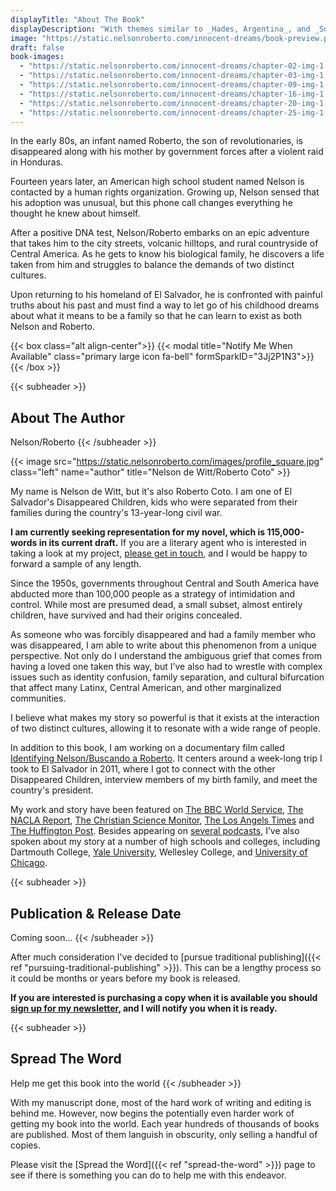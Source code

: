 ```yaml
---
displayTitle: "About The Book"
displayDescription: "With themes similar to _Hades, Argentina_, and _Solito_, _**Waking From Innocent Dreams**_ combines memoir with magical realism and historical fiction. It explores the phenomenon of forced disappearances and asks the question: Can a family who were reunited in the aftermath of war ever truly heal their broken bonds?"
image: "https://static.nelsonroberto.com/innocent-dreams/book-preview.png"
draft: false
book-images:
  - "https://static.nelsonroberto.com/innocent-dreams/chapter-02-img-1.jpg"
  - "https://static.nelsonroberto.com/innocent-dreams/chapter-03-img-1.jpeg"
  - "https://static.nelsonroberto.com/innocent-dreams/chapter-09-img-1.jpeg"
  - "https://static.nelsonroberto.com/innocent-dreams/chapter-16-img-1.jpg"
  - "https://static.nelsonroberto.com/innocent-dreams/chapter-20-img-1.jpg"
  - "https://static.nelsonroberto.com/innocent-dreams/chapter-25-img-1.jpg"
---
```


In the early 80s, an infant named Roberto, the son of revolutionaries, is disappeared along with his mother by government forces after a violent raid in Honduras.

Fourteen years later, an American high school student named Nelson is contacted by a human rights organization. Growing up, Nelson sensed that his adoption was unusual, but this phone call changes everything he thought he knew about himself.

After a positive DNA test, Nelson/Roberto embarks on an epic adventure that takes him to the city streets, volcanic hilltops, and rural countryside of Central America. As he gets to know his biological family, he discovers a life taken from him and struggles to balance the demands of two distinct cultures.

Upon returning to his homeland of El Salvador, he is confronted with painful truths about his past and must find a way to let go of his childhood dreams about what it means to be a family so that he can learn to exist as both Nelson and Roberto.

{{< box class="alt align-center">}}
{{< modal title="Notify Me When Available" class="primary large icon fa-bell" formSparkID="3Jj2P1N3">}}
{{< /box >}}

{{< subheader >}}

## About The Author

Nelson/Roberto
{{< /subheader >}}

{{< image src="https://static.nelsonroberto.com/images/profile_square.jpg" class="left" name="author" title="Nelson de Witt/Roberto Coto" >}}

My name is Nelson de Witt, but it's also Roberto Coto. I am one of El Salvador's Disappeared Children, kids who were separated from their families during the country's 13-year-long civil war.

**I am currently seeking representation for my novel, which is 115,000-words in its current draft.** If you are a literary agent who is interested in taking a look at my project, [please get in touch](#contact-info), and I would be happy to forward a sample of any length.

Since the 1950s, governments throughout Central and South America have abducted more than 100,000 people as a strategy of intimidation and control. While most are presumed dead, a small subset, almost entirely children, have survived and had their origins concealed.

As someone who was forcibly disappeared and had a family member who was disappeared, I am able to write about this phenomenon from a unique perspective. Not only do I understand the ambiguous grief that comes from having a loved one taken this way, but I’ve also had to wrestle with complex issues such as identity confusion, family separation, and cultural bifurcation that affect many Latinx, Central American, and other marginalized communities.

I believe what makes my story so powerful is that it exists at the interaction of two distinct cultures, allowing it to resonate with a wide range of people.

In addition to this book, I am working on a documentary film called [Identifying Nelson/Buscando a Roberto](https://www.identifyingnelson.com/). It centers around a week-long trip I took to El Salvador in 2011, where I got to connect with the other Disappeared Children, interview members of my birth family, and meet the country's president.

My work and story have been featured on [The BBC World Service](https://www.bbc.co.uk/programmes/w3ct6qpd), [The NACLA Report](https://www.tandfonline.com/doi/full/10.1080/10714839.2024.2356304?src=exp-la#d1e155), [The Christian Science Monitor](https://www.csmonitor.com/World/Americas/Latin-America-Monitor/2013/1019/Former-missing-child-in-El-Salvador-s-civil-war-tells-his-journey-in-film), [The Los Angels Times](https://www.latimes.com/world/la-xpm-2011-jul-13-la-fg-salvador-disappeared-20110713-story.html) and [The Huffington Post](http://www.huffingtonpost.com/2011/11/03/el-salvador-adoption-identifying-nelson_n_1073980.html). Besides appearing on [several podcasts](https://nelsonroberto.com/portfolio/public-speaking/), I’ve also spoken about my story at a number of high schools and colleges, including Dartmouth College, [Yale University](https://erm.yale.edu/event/identifying-nelson-film-qa-filmmaker-nelson-de-witt), Wellesley College, and [University of Chicago](https://www.youtube.com/watch?v=YV57JTa9vlM).

{{< subheader >}}

## Publication & Release Date

Coming soon...
{{< /subheader >}}

After much consideration I've decided to [pursue traditional publishing]({{< ref "pursuing-traditional-publishing" >}}). This can be a lengthy process so it could be months or years before my book is released.

**If you are interested is purchasing a copy when it is available you should [sign up for my newsletter](#subscribe), and I will notify you when it is ready.**

{{< subheader >}}

## Spread The Word

Help me get this book into the world
{{< /subheader >}}

With my manuscript done, most of the hard work of writing and editing is behind me. However, now begins the potentially even harder work of getting my book into the world. Each year hundreds of thousands of books are published. Most of them languish in obscurity, only selling a handful of copies.

Please visit the [Spread the Word]({{< ref "spread-the-word" >}}) page to see if there is something you can do to help me with this endeavor.
